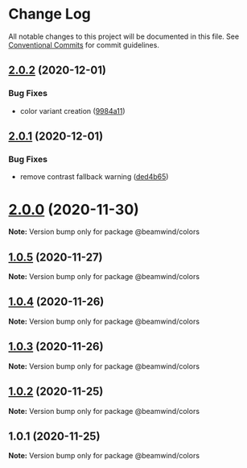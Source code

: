 # Change Log

All notable changes to this project will be documented in this file.
See [Conventional Commits](https://conventionalcommits.org) for commit guidelines.

## [2.0.2](https://github.com/kenoxa/beamwind/compare/@beamwind/colors@2.0.1...@beamwind/colors@2.0.2) (2020-12-01)

### Bug Fixes

- color variant creation ([9984a11](https://github.com/kenoxa/beamwind/commit/9984a110f825a1940e5ef2644697ea8ee8ec385a))

## [2.0.1](https://github.com/kenoxa/beamwind/compare/@beamwind/colors@2.0.0...@beamwind/colors@2.0.1) (2020-12-01)

### Bug Fixes

- remove contrast fallback warning ([ded4b65](https://github.com/kenoxa/beamwind/commit/ded4b65bae1f577c78ed98a4323360700cd42860))

# [2.0.0](https://github.com/kenoxa/beamwind/compare/@beamwind/colors@1.0.5...@beamwind/colors@2.0.0) (2020-11-30)

**Note:** Version bump only for package @beamwind/colors

## [1.0.5](https://github.com/kenoxa/beamwind/compare/@beamwind/colors@1.0.4...@beamwind/colors@1.0.5) (2020-11-27)

**Note:** Version bump only for package @beamwind/colors

## [1.0.4](https://github.com/kenoxa/beamwind/compare/@beamwind/colors@1.0.3...@beamwind/colors@1.0.4) (2020-11-26)

**Note:** Version bump only for package @beamwind/colors

## [1.0.3](https://github.com/kenoxa/beamwind/compare/@beamwind/colors@1.0.2...@beamwind/colors@1.0.3) (2020-11-26)

**Note:** Version bump only for package @beamwind/colors

## [1.0.2](https://github.com/kenoxa/beamwind/compare/@beamwind/colors@1.0.1...@beamwind/colors@1.0.2) (2020-11-25)

**Note:** Version bump only for package @beamwind/colors

## 1.0.1 (2020-11-25)

**Note:** Version bump only for package @beamwind/colors
